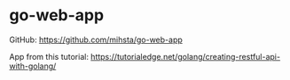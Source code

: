 # go-web-app

GitHub: https://github.com/mihsta/go-web-app

App from this tutorial: https://tutorialedge.net/golang/creating-restful-api-with-golang/
